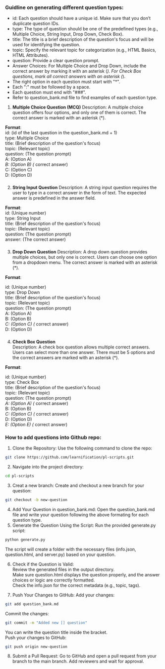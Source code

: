 ### Guidline on generating different question types:
- id: Each question should have a unique id. Make sure that you don’t duplicate question IDs.
- type: The type of question should be one of the predefined types (e.g., Multiple Choice, String Input, Drop Down, Check Box).
- title: The title is a brief description of the question's focus and will be used for identifying the question.
- topic: Specify the relevant topic for categorization (e.g., HTML Basics, HTML Attributes).
- question: Provide a clear question prompt.
- Answer Choices: For Multiple Choice and Drop Down, include the correct answer by marking it with an asterisk (*). For Check Box questions, mark all correct answers with an asterisk (*).
- The right option in each question must start with "*".  
- Each ":" must be followed by a space.
- Each question must end with "###".
- Refer to question_bank.md file to find examples of each question type.

1. **Multiple Choice Question (MCQ)**
Description: A multiple choice question offers four options, and only one of them is correct. The correct answer is marked with an asterisk (*).

**Format**:  
id: (id of the last question in the question_bank.md + 1)  
type: Multiple Choice  
title: (Brief description of the question's focus)  
topic: (Relevant topic)  
question: (The question prompt)  
A: (Option A)  
*B: (Option B)  (* correct answer)  
C: (Option C)  
D: (Option D)  
###  

2. **String Input Question** 
Description: A string input question requires the user to type in a correct answer in the form of text. The expected answer is predefined in the answer field.  

**Format**:  
id: (Unique number)  
type: String Input  
title: (Brief description of the question's focus)   
topic: (Relevant topic)    
question: (The question prompt)    
answer: (The correct answer)   
###   

3. **Drop Down Question** 
Description: A drop down question provides multiple choices, but only one is correct. Users can choose one option from a dropdown menu. The correct answer is marked with an asterisk (*).  

**Format**:  

id: (Unique number)  
type: Drop Down  
title: (Brief description of the question's focus)  
topic: (Relevant topic)  
question: (The question prompt)  
A: (Option A)  
B: (Option B)  
*C: (Option C)  (* correct answer)  
D: (Option D)  
###  

4. **Check Box Question**  
Description: A check box question allows multiple correct answers. Users can select more than one answer. There must be 5 options and the correct answers are marked with an asterisk (*).  

**Format**:

id: (Unique number)  
type: Check Box  
title: (Brief description of the question's focus)  
topic: (Relevant topic)  
question: (The question prompt)  
*A: (Option A) (* correct answer)  
B: (Option B)  
*C: (Option C) (* correct answer)  
D: (Option D)  
*E: (Option E) (* correct answer)  
###  

### How to add questions into Github repo:
1. Clone the Repository:
Use the following command to clone the repo:

```bash
git clone https://github.com/learnification/pl-scripts.git
```
2. Navigate into the project directory:
```bash
cd pl-scripts
```
3. Creat a new branch:
Create and checkout a new branch for your question:
```bash
git checkout -b new-question
```
4. Add Your Question in question_bank.md:
Open the question_bank.md file and write your question following the above formating for each question type.
5. Generate the Question Using the Script:
Run the provided generate.py script:
```bash
python generate.py
```
The script will create a folder with the necessary files (info.json, question.html, and server.py) based on your question. 

6. Check if the Question is Valid:  
Review the generated files in the output directory.  
Make sure question.html displays the question properly, and the answer choices or logic are correctly formatted.  
Check the info.json for the correct metadata (e.g., topic, tags).  

7. Push Your Changes to GitHub:
Add your changes:

```bash
git add question_bank.md 
```
Commit the changes:
```bash
git commit -m "Added new [] question"
```
You can write the question title inside the bracket.  
Push your changes to GitHub:

```bash
git push origin new-question
```
8. Submit a Pull Request:
Go to GitHub and open a pull request from your branch to the main branch.
Add reviewers and wait for approval.

